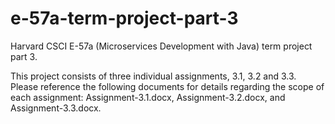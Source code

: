 # e-57a-term-project-part-3

Harvard CSCI E-57a (Microservices Development with Java) term project part 3.

This project consists of three individual assignments, 3.1, 3.2 and 3.3. Please reference the following documents
for details regarding the scope of each assignment: Assignment-3.1.docx, Assignment-3.2.docx, and Assignment-3.3.docx.
